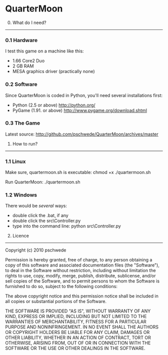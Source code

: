 QuarterMoon
===========

0. What do I need?
------------------

### 0.1 Hardware

I test this game on a machine like this:
* 1.66 Core2 Duo
* 2 GB RAM
* MESA graphics driver (practically none)

### 0.2 Software
Since QuarterMoon is coded in Python, you'll need several installations first:
* Python (2.5 or above)		http://python.org/
* PyGame (1.91. or above)	http://www.pygame.org/download.shtml

### 0.3 The Game
Latest source:	http://github.com/pschwede/QuarterMoon/archives/master


1. How to run?
--------------

### 1.1 Linux
Make sure, quartermoon.sh is executable:
		chmod +x ./quartermoon.sh

Run QuarterMoon:
		./quartermoon.sh

### 1.2 Windows
There would be *several* ways:
* double click the .bat, if any
* double click the src\Controller.py
* type into the command line:
		python src\Controller.py


2. Licence
----------
Copyright (c) 2010 pschwede

Permission is hereby granted, free of charge, to any person obtaining a copy
of this software and associated documentation files (the "Software"), to deal
in the Software without restriction, including without limitation the rights
to use, copy, modify, merge, publish, distribute, sublicense, and/or sell
copies of the Software, and to permit persons to whom the Software is
furnished to do so, subject to the following conditions:

The above copyright notice and this permission notice shall be included in
all copies or substantial portions of the Software.

THE SOFTWARE IS PROVIDED "AS IS", WITHOUT WARRANTY OF ANY KIND, EXPRESS OR
IMPLIED, INCLUDING BUT NOT LIMITED TO THE WARRANTIES OF MERCHANTABILITY,
FITNESS FOR A PARTICULAR PURPOSE AND NONINFRINGEMENT. IN NO EVENT SHALL THE
AUTHORS OR COPYRIGHT HOLDERS BE LIABLE FOR ANY CLAIM, DAMAGES OR OTHER
LIABILITY, WHETHER IN AN ACTION OF CONTRACT, TORT OR OTHERWISE, ARISING FROM,
OUT OF OR IN CONNECTION WITH THE SOFTWARE OR THE USE OR OTHER DEALINGS IN
THE SOFTWARE.
